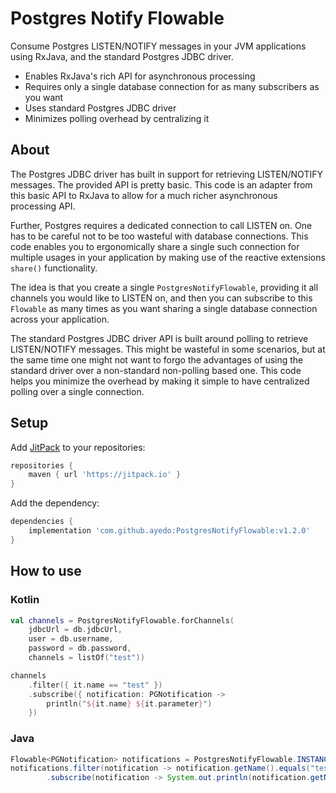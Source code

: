 # Postgres Notify Flowable

Consume Postgres LISTEN/NOTIFY messages in your JVM applications using RxJava, and the standard Postgres JDBC driver.

- Enables RxJava's rich API for asynchronous processing
- Requires only a single database connection for as many subscribers as you want
- Uses standard Postgres JDBC driver
- Minimizes polling overhead by centralizing it

## About

The Postgres JDBC driver has built in support for retrieving LISTEN/NOTIFY messages. The provided API is pretty basic. This code is an adapter from this basic API to RxJava to allow for a much richer asynchronous processing API.

Further, Postgres requires a dedicated connection to call LISTEN on. One has to be careful not to be too wasteful with database connections.  This code enables you to ergonomically share a single such connection for multiple usages in your application by making use of the reactive extensions `share()` functionality.

The idea is that you create a single `PostgresNotifyFlowable`, providing it all channels you would like to LISTEN on, and then you can subscribe to this `Flowable` as many times as you want sharing a single database connection across your application.

The standard Postgres JDBC driver API is built around polling to retrieve LISTEN/NOTIFY messages. This might be wasteful in some scenarios, but at the same time one might not want to forgo the advantages of using the standard driver over a non-standard non-polling based one. This code helps you minimize the overhead by making it simple to have centralized polling over a single connection.


## Setup

Add [JitPack](https://jitpack.io/) to your repositories:
```groovy
repositories {
    maven { url 'https://jitpack.io' }
}
```

Add the dependency:

```groovy
dependencies {
    implementation 'com.github.ayedo:PostgresNotifyFlowable:v1.2.0'
}
```

## How to use

### Kotlin
```kotlin
val channels = PostgresNotifyFlowable.forChannels(
    jdbcUrl = db.jdbcUrl,
    user = db.username,
    password = db.password,
    channels = listOf("test"))

channels
    .filter({ it.name == "test" })
    .subscribe({ notification: PGNotification ->
        println("${it.name} ${it.parameter}")
    })
```
### Java
```java
Flowable<PGNotification> notifications = PostgresNotifyFlowable.INSTANCE.forChannels("url", "user", "password", List.of("test"));
notifications.filter(notification -> notification.getName().equals("test"))
        .subscribe(notification -> System.out.println(notification.getName() + " " + notification.getParameter()));
```
